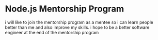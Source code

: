 # Node.js Mentorship Program

 i will like to join the mentorship program as a mentee so i can learn people better than me and also improve my skills.
 i hope to be a better software engineer at the end of the mentorship program
